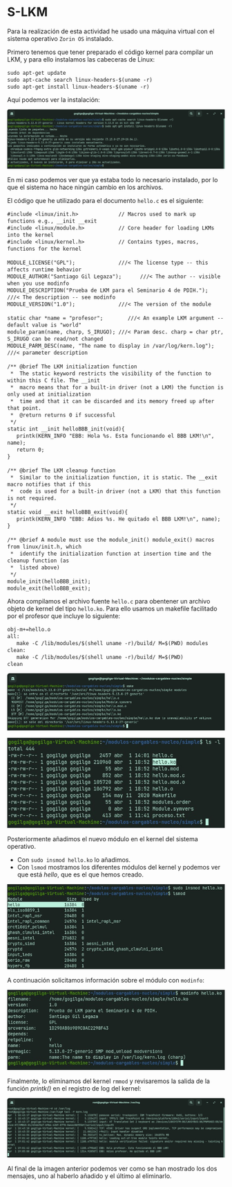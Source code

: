 # S-LKM 

Para la realización de esta actividad he usado una máquina virtual con el sistema operativo ``Zorin OS`` instalado.

Primero tenemos que tener preparado el código kernel para compilar un LKM, y para ello instalamos las cabeceras de Linux:
~~~
sudo apt-get update
sudo apt-cache search linux-headers-$(uname -r)
sudo apt-get install linux-headers-$(uname -r)
~~~

Aquí podemos ver la instalación:

![Imagen de la instalación](img/InstalarCosas.jpg)

En mi caso podemos ver que ya estaba todo lo necesario instalado, por lo que el sistema no hace ningún cambio en los archivos.

El código que he utilizado para el documento `hello.c` es el siguiente:

~~~
#include <linux/init.h>             // Macros used to mark up functions e.g., __init __exit
#include <linux/module.h>           // Core header for loading LKMs into the kernel
#include <linux/kernel.h>           // Contains types, macros, functions for the kernel

MODULE_LICENSE("GPL");              ///< The license type -- this affects runtime behavior
MODULE_AUTHOR("Santiago Gil Legaza");      ///< The author -- visible when you use modinfo
MODULE_DESCRIPTION("Prueba de LKM para el Seminario 4 de PDIH.");  ///< The description -- see modinfo
MODULE_VERSION("1.0");              ///< The version of the module

static char *name = "profesor";        ///< An example LKM argument -- default value is "world"
module_param(name, charp, S_IRUGO); ///< Param desc. charp = char ptr, S_IRUGO can be read/not changed
MODULE_PARM_DESC(name, "The name to display in /var/log/kern.log");  ///< parameter description

/** @brief The LKM initialization function
 *  The static keyword restricts the visibility of the function to within this C file. The __init
 *  macro means that for a built-in driver (not a LKM) the function is only used at initialization
 *  time and that it can be discarded and its memory freed up after that point.
 *  @return returns 0 if successful
 */
static int __init helloBBB_init(void){
   printk(KERN_INFO "EBB: Hola %s. Esta funcionando el BBB LKM!\n", name);
   return 0;
}

/** @brief The LKM cleanup function
 *  Similar to the initialization function, it is static. The __exit macro notifies that if this
 *  code is used for a built-in driver (not a LKM) that this function is not required.
 */
static void __exit helloBBB_exit(void){
   printk(KERN_INFO "EBB: Adios %s. He quitado el BBB LKM!\n", name);
}

/** @brief A module must use the module_init() module_exit() macros from linux/init.h, which
 *  identify the initialization function at insertion time and the cleanup function (as
 *  listed above)
 */
module_init(helloBBB_init);
module_exit(helloBBB_exit);
~~~

Ahora compilamos el archivo fuente `hello.c` para obentener un archivo objeto de kernel del tipo `hello.ko`. Para ello usamos un makefile facilitado por el profesor que incluye lo siguiente:

~~~
obj-m+=hello.o
all:
   make -C /lib/modules/$(shell uname -r)/build/ M=$(PWD) modules
clean:
   make -C /lib/modules/$(shell uname -r)/build/ M=$(PWD)
clean
~~~

![Imagen de la compilación](img/Make.jpg)

![Imagen mostrando el archivo](img/ls.jpg)

Posteriormente añadimos el nuevo módulo en el kernel del sistema operativo.

- Con ``sudo insmod hello.ko`` lo añadimos.
- Con `lsmod` mostramos los diferentes módulos del kernel y podemos ver que está *hello*, que es el que hemos creado.

![Imagen añadiendo](img/lsmod.jpg)

A continuación solicitamos información sobre el módulo con `modinfo`:

![Imagen modinfo](img/modinfo.jpg)

Finalmente, lo eliminamos del kernel ``rmmod`` y revisaremos la salida de la función *printk()* en el registro de log del kernel:

![Imagen rmood](img/RegistroSistema.jpg)

Al final de la imagen anterior podemos ver como se han mostrado los dos mensajes, uno al haberlo añadido y el último al eliminarlo.